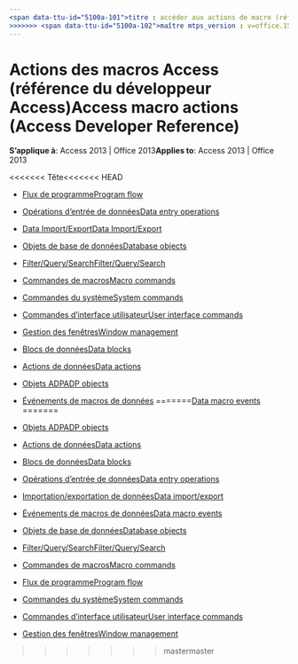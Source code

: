 ```yaml
---
<span data-ttu-id="5100a-101">titre : accéder aux actions de macro (référence du développeur Access) TOCTitle : accéder aux ms:assetid des actions de macro : bea73e66-2fd7-41a0-af62-c246c088a2ea ms:mtpsurl : https://msdn.microsoft.com/library/Dn161227(v=office.15) ms:contentKeyID : 52074194 <<<<<<< ms.date tête : 18/09/2015 === MS.date : 17/10/2018</span><span class="sxs-lookup"><span data-stu-id="5100a-101">title: Access macro actions (Access Developer Reference) TOCTitle: Access macro actions ms:assetid: bea73e66-2fd7-41a0-af62-c246c088a2ea ms:mtpsurl: https://msdn.microsoft.com/library/Dn161227(v=office.15) ms:contentKeyID: 52074194 <<<<<<< HEAD ms.date: 09/18/2015 ======= ms.date: 10/17/2018</span></span>
>>>>>>> <span data-ttu-id="5100a-102">maître mtps_version : v=office.15</span><span class="sxs-lookup"><span data-stu-id="5100a-102">master mtps_version: v=office.15</span></span>
---
```


# <a name="access-macro-actions-access-developer-reference"></a><span data-ttu-id="5100a-103">Actions des macros Access (référence du développeur Access)</span><span class="sxs-lookup"><span data-stu-id="5100a-103">Access macro actions (Access Developer Reference)</span></span>

<span data-ttu-id="5100a-104">**S’applique à**: Access 2013 | Office 2013</span><span class="sxs-lookup"><span data-stu-id="5100a-104">**Applies to**: Access 2013 | Office 2013</span></span>

<span data-ttu-id="5100a-105"><<<<<<< Tête</span><span class="sxs-lookup"><span data-stu-id="5100a-105"><<<<<<< HEAD</span></span>
  - [<span data-ttu-id="5100a-106">Flux de programme</span><span class="sxs-lookup"><span data-stu-id="5100a-106">Program flow</span></span>](program-flow.md)

  - [<span data-ttu-id="5100a-107">Opérations d’entrée de données</span><span class="sxs-lookup"><span data-stu-id="5100a-107">Data entry operations</span></span>](data-entry-operations.md)

  - [<span data-ttu-id="5100a-108">Data Import/Export</span><span class="sxs-lookup"><span data-stu-id="5100a-108">Data Import/Export</span></span>](data-import-export.md)

  - [<span data-ttu-id="5100a-109">Objets de base de données</span><span class="sxs-lookup"><span data-stu-id="5100a-109">Database objects</span></span>](database-objects.md)

  - [<span data-ttu-id="5100a-110">Filter/Query/Search</span><span class="sxs-lookup"><span data-stu-id="5100a-110">Filter/Query/Search</span></span>](filter-query-search.md)

  - [<span data-ttu-id="5100a-111">Commandes de macros</span><span class="sxs-lookup"><span data-stu-id="5100a-111">Macro commands</span></span>](macro-commands.md)

  - [<span data-ttu-id="5100a-112">Commandes du système</span><span class="sxs-lookup"><span data-stu-id="5100a-112">System commands</span></span>](system-commands.md)

  - [<span data-ttu-id="5100a-113">Commandes d’interface utilisateur</span><span class="sxs-lookup"><span data-stu-id="5100a-113">User interface commands</span></span>](user-interface-commands.md)

  - [<span data-ttu-id="5100a-114">Gestion des fenêtres</span><span class="sxs-lookup"><span data-stu-id="5100a-114">Window management</span></span>](window-management.md)

  - [<span data-ttu-id="5100a-115">Blocs de données</span><span class="sxs-lookup"><span data-stu-id="5100a-115">Data blocks</span></span>](data-blocks.md)

  - [<span data-ttu-id="5100a-116">Actions de données</span><span class="sxs-lookup"><span data-stu-id="5100a-116">Data actions</span></span>](data-actions.md)

  - [<span data-ttu-id="5100a-117">Objets ADP</span><span class="sxs-lookup"><span data-stu-id="5100a-117">ADP objects</span></span>](adp-objects.md)

  - <span data-ttu-id="5100a-118">[Événements de macros de données](data-macro-events.md)
=======</span><span class="sxs-lookup"><span data-stu-id="5100a-118">[Data macro events](data-macro-events.md)
=======</span></span>
- [<span data-ttu-id="5100a-119">Objets ADP</span><span class="sxs-lookup"><span data-stu-id="5100a-119">ADP objects</span></span>](adp-objects.md)
- [<span data-ttu-id="5100a-120">Actions de données</span><span class="sxs-lookup"><span data-stu-id="5100a-120">Data actions</span></span>](data-actions.md)
- [<span data-ttu-id="5100a-121">Blocs de données</span><span class="sxs-lookup"><span data-stu-id="5100a-121">Data blocks</span></span>](data-blocks.md)
- [<span data-ttu-id="5100a-122">Opérations d’entrée de données</span><span class="sxs-lookup"><span data-stu-id="5100a-122">Data entry operations</span></span>](data-entry-operations.md)
- [<span data-ttu-id="5100a-123">Importation/exportation de données</span><span class="sxs-lookup"><span data-stu-id="5100a-123">Data import/export</span></span>](data-import-export.md)
- [<span data-ttu-id="5100a-124">Événements de macros de données</span><span class="sxs-lookup"><span data-stu-id="5100a-124">Data macro events</span></span>](data-macro-events.md)
- [<span data-ttu-id="5100a-125">Objets de base de données</span><span class="sxs-lookup"><span data-stu-id="5100a-125">Database objects</span></span>](database-objects.md)
- [<span data-ttu-id="5100a-126">Filter/Query/Search</span><span class="sxs-lookup"><span data-stu-id="5100a-126">Filter/Query/Search</span></span>](filter-query-search.md)
- [<span data-ttu-id="5100a-127">Commandes de macros</span><span class="sxs-lookup"><span data-stu-id="5100a-127">Macro commands</span></span>](macro-commands.md)
- [<span data-ttu-id="5100a-128">Flux de programme</span><span class="sxs-lookup"><span data-stu-id="5100a-128">Program flow</span></span>](program-flow.md)
- [<span data-ttu-id="5100a-129">Commandes du système</span><span class="sxs-lookup"><span data-stu-id="5100a-129">System commands</span></span>](system-commands.md)
- [<span data-ttu-id="5100a-130">Commandes d’interface utilisateur</span><span class="sxs-lookup"><span data-stu-id="5100a-130">User interface commands</span></span>](user-interface-commands.md)
- [<span data-ttu-id="5100a-131">Gestion des fenêtres</span><span class="sxs-lookup"><span data-stu-id="5100a-131">Window management</span></span>](window-management.md)

>>>>>>> <span data-ttu-id="5100a-132">master</span><span class="sxs-lookup"><span data-stu-id="5100a-132">master</span></span>

